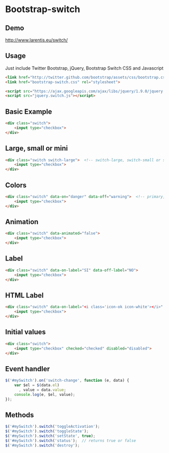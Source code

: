 Bootstrap-switch
========================

Demo
----
http://www.larentis.eu/switch/

Usage
-----

Just include Twitter Bootstrap, jQuery, Bootstrap Switch CSS and Javascript
``` html
<link href="http://twitter.github.com/bootstrap/assets/css/bootstrap.css" rel="stylesheet">
<link href="bootstrap-switch.css" rel="stylesheet">

<script src="https://ajax.googleapis.com/ajax/libs/jquery/1.9.0/jquery.min.js"></script>
<script src="jquery.switch.js"></script>
```

Basic Example
-------------

``` html
<div class="switch">
    <input type="checkbox">
</div>
```

Large, small or mini
--------------------

``` html
<div class="switch switch-large">  <!-- switch-large, switch-small or switch-mini -->
    <input type="checkbox">
</div>
```

Colors
------

``` html
<div class="switch" data-on="danger" data-off="warning">  <!-- primary, info, success, warning and danger -->
    <input type="checkbox">
</div>
```

Animation
---------

``` html
<div class="switch" data-animated="false">
    <input type="checkbox">
</div>
```

Label
-----

``` html
<div class="switch" data-on-label="SI" data-off-label="NO">
    <input type="checkbox">
</div>
```

HTML Label
-----

``` html
<div class="switch" data-on-label="<i class='icon-ok icon-white'></i>" data-off-label="<i class='icon-remove'></i>">
    <input type="checkbox">
</div>
```

Initial values
--------------

``` html
<div class="switch">
    <input type="checkbox" checked="checked" disabled="disabled">
</div>
```

Event handler
-------------

``` javascript
$('#mySwitch').on('switch-change', function (e, data) {
    var $el = $(data.el)
      , value = data.value;
    console.log(e, $el, value);
});
```

Methods
-------

``` javascript
$('#mySwitch').switch('toggleActivation');
$('#mySwitch').switch('toggleState');
$('#mySwitch').switch('setState', true);
$('#mySwitch').switch('status');  // returns true or false
$('#mySwitch').switch('destroy');
```
